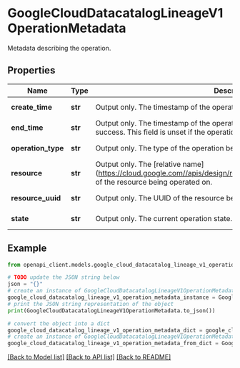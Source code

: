 # GoogleCloudDatacatalogLineageV1OperationMetadata

Metadata describing the operation.

## Properties

Name | Type | Description | Notes
------------ | ------------- | ------------- | -------------
**create_time** | **str** | Output only. The timestamp of the operation submission to the server. | [optional] [readonly] 
**end_time** | **str** | Output only. The timestamp of the operation termination, regardless of its success. This field is unset if the operation is still ongoing. | [optional] [readonly] 
**operation_type** | **str** | Output only. The type of the operation being performed. | [optional] [readonly] 
**resource** | **str** | Output only. The [relative name] (https://cloud.google.com//apis/design/resource_names#relative_resource_name) of the resource being operated on. | [optional] [readonly] 
**resource_uuid** | **str** | Output only. The UUID of the resource being operated on. | [optional] [readonly] 
**state** | **str** | Output only. The current operation state. | [optional] [readonly] 

## Example

```python
from openapi_client.models.google_cloud_datacatalog_lineage_v1_operation_metadata import GoogleCloudDatacatalogLineageV1OperationMetadata

# TODO update the JSON string below
json = "{}"
# create an instance of GoogleCloudDatacatalogLineageV1OperationMetadata from a JSON string
google_cloud_datacatalog_lineage_v1_operation_metadata_instance = GoogleCloudDatacatalogLineageV1OperationMetadata.from_json(json)
# print the JSON string representation of the object
print(GoogleCloudDatacatalogLineageV1OperationMetadata.to_json())

# convert the object into a dict
google_cloud_datacatalog_lineage_v1_operation_metadata_dict = google_cloud_datacatalog_lineage_v1_operation_metadata_instance.to_dict()
# create an instance of GoogleCloudDatacatalogLineageV1OperationMetadata from a dict
google_cloud_datacatalog_lineage_v1_operation_metadata_from_dict = GoogleCloudDatacatalogLineageV1OperationMetadata.from_dict(google_cloud_datacatalog_lineage_v1_operation_metadata_dict)
```
[[Back to Model list]](../README.md#documentation-for-models) [[Back to API list]](../README.md#documentation-for-api-endpoints) [[Back to README]](../README.md)


